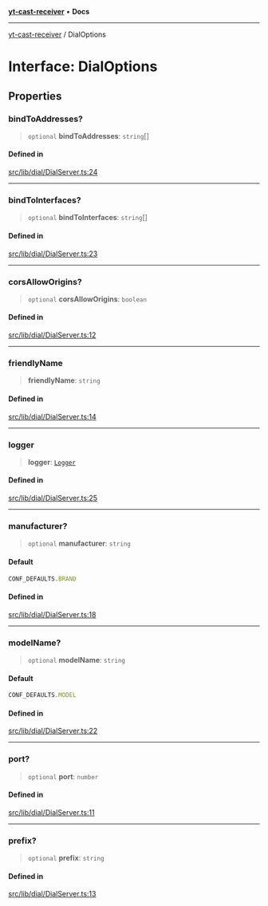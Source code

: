 [**yt-cast-receiver**](../README.md) • **Docs**

***

[yt-cast-receiver](../README.md) / DialOptions

# Interface: DialOptions

## Properties

### bindToAddresses?

> `optional` **bindToAddresses**: `string`[]

#### Defined in

[src/lib/dial/DialServer.ts:24](https://github.com/patrickkfkan/yt-cast-receiver/blob/bd89142d74e28aee740c2fbc2ea3a853e286e8db/src/lib/dial/DialServer.ts#L24)

***

### bindToInterfaces?

> `optional` **bindToInterfaces**: `string`[]

#### Defined in

[src/lib/dial/DialServer.ts:23](https://github.com/patrickkfkan/yt-cast-receiver/blob/bd89142d74e28aee740c2fbc2ea3a853e286e8db/src/lib/dial/DialServer.ts#L23)

***

### corsAllowOrigins?

> `optional` **corsAllowOrigins**: `boolean`

#### Defined in

[src/lib/dial/DialServer.ts:12](https://github.com/patrickkfkan/yt-cast-receiver/blob/bd89142d74e28aee740c2fbc2ea3a853e286e8db/src/lib/dial/DialServer.ts#L12)

***

### friendlyName

> **friendlyName**: `string`

#### Defined in

[src/lib/dial/DialServer.ts:14](https://github.com/patrickkfkan/yt-cast-receiver/blob/bd89142d74e28aee740c2fbc2ea3a853e286e8db/src/lib/dial/DialServer.ts#L14)

***

### logger

> **logger**: [`Logger`](Logger.md)

#### Defined in

[src/lib/dial/DialServer.ts:25](https://github.com/patrickkfkan/yt-cast-receiver/blob/bd89142d74e28aee740c2fbc2ea3a853e286e8db/src/lib/dial/DialServer.ts#L25)

***

### manufacturer?

> `optional` **manufacturer**: `string`

#### Default

```ts
CONF_DEFAULTS.BRAND
```

#### Defined in

[src/lib/dial/DialServer.ts:18](https://github.com/patrickkfkan/yt-cast-receiver/blob/bd89142d74e28aee740c2fbc2ea3a853e286e8db/src/lib/dial/DialServer.ts#L18)

***

### modelName?

> `optional` **modelName**: `string`

#### Default

```ts
CONF_DEFAULTS.MODEL
```

#### Defined in

[src/lib/dial/DialServer.ts:22](https://github.com/patrickkfkan/yt-cast-receiver/blob/bd89142d74e28aee740c2fbc2ea3a853e286e8db/src/lib/dial/DialServer.ts#L22)

***

### port?

> `optional` **port**: `number`

#### Defined in

[src/lib/dial/DialServer.ts:11](https://github.com/patrickkfkan/yt-cast-receiver/blob/bd89142d74e28aee740c2fbc2ea3a853e286e8db/src/lib/dial/DialServer.ts#L11)

***

### prefix?

> `optional` **prefix**: `string`

#### Defined in

[src/lib/dial/DialServer.ts:13](https://github.com/patrickkfkan/yt-cast-receiver/blob/bd89142d74e28aee740c2fbc2ea3a853e286e8db/src/lib/dial/DialServer.ts#L13)
